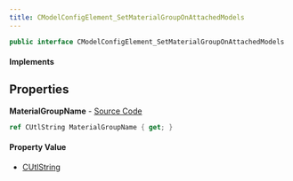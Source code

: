 ```yaml
---
title: CModelConfigElement_SetMaterialGroupOnAttachedModels
---
```


```csharp
public interface CModelConfigElement_SetMaterialGroupOnAttachedModels : CModelConfigElement, ISchemaClass<CModelConfigElement>, ISchemaClass<CModelConfigElement_SetMaterialGroupOnAttachedModels>, ISchemaField, ISchemaClass, INativeHandle
```

#### Implements

## Properties

**MaterialGroupName** - [Source Code](https://github.com/swiftly-solution/swiftlys2/blob/master/managed/src/SwiftlyS2.Generated/Schemas/Interfaces/CModelConfigElement_SetMaterialGroupOnAttachedModels.cs#L16)

```csharp
ref CUtlString MaterialGroupName { get; }
```

#### Property Value

- [CUtlString](/docs/api/shared/natives/cutlstring)

